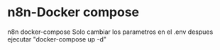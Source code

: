 # n8n-Docker compose 
n8n docker-compose
Solo cambiar los parametros en el .env 
despues ejecutar "docker-compose up -d"
